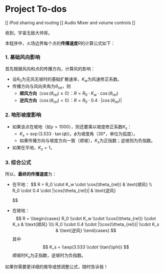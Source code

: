 # Project To-dos
[] iPod sharing and routing
[] Audio Mixer and volume controls
[] 

收到，宇宙无敌大帅哥。

本程序中，火场边界每个点的**传播速度**$R$的计算公式如下：

### 1. 基础风向影响
首先根据风向和点的传播方向，计算风的影响：
- 设$R_0$为无风无坡时的基础扩散速率，$K_w$为风速修正系数。
- 传播方向与风向夹角为$\theta_{rel}$，则
  - **顺风方向**（$\cos(\theta_{rel}) \geq 0$）：$R = R_0 \cdot K_w \cdot \cos(\theta_{rel})$
  - **逆风方向**（$\cos(\theta_{rel}) < 0$）：$R = R_0 \cdot 0.4 \cdot |\cos(\theta_{rel})|$

### 2. 地形坡度影响
- 如果该点在坡地（如$y > 1000$），则还要乘以坡度修正系数$K_s$：
  - $K_s = \exp(3.533 \cdot \tan(\phi))$，$\phi$为坡度角（30°，单位为弧度）。
  - 如果传播方向与坡度方向一致（顺坡），$K_s$为正指数；逆坡则为负指数。
- 如果在平地，$K_s = 1$。

### 3. 综合公式

所以，**最终的传播速度**为：
- 在平地：
  $$
  R = R_0 \cdot K_w \cdot \cos(\theta_{rel}) & \\text{顺风} \\\\
    R_0 \\cdot 0.4 \\cdot |\\cos(\\theta_{rel})| & \\text{逆风}
  $$
- 在坡地：
  $$
  R = 
  \\begin{cases}
    R_0 \\cdot K_w \\cdot \\cos(\\theta_{rel}) \\cdot K_s & \\text{顺风} \\\\
    R_0 \\cdot 0.4 \\cdot |\\cos(\\theta_{rel})| \\cdot K_s & \\text{逆风}
  \\end{cases}
  $$
  其中
  $$
  K_s = \\exp(3.533 \\cdot \\tan(\\phi))
  $$
  顺坡时$K_s$为正指数，逆坡时为负指数。

如果你需要更详细的推导或想调整公式，随时告诉我！